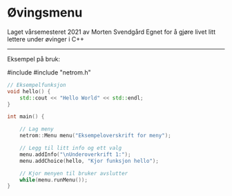 # Øvingsmenu

Laget vårsemesteret 2021 av Morten Svendgård
Egnet for å gjøre livet litt lettere under øvinger i C++

-----------------

Eksempel på bruk:

#include <iostream>
#include "netrom.h"

```cpp
// Eksempelfunksjon
void hello() {
    std::cout << "Hello World" << std::endl;
}

int main() {

    // Lag meny
    netrom::Menu menu("Eksempeloverskrift for meny");

    // Legg til litt info og ett valg
    menu.addInfo("\nUnderoverkrift 1:");
    menu.addChoice(hello, "Kjor funksjon hello");

    // Kjor menyen til bruker avslutter
    while(menu.runMenu());
}
```
